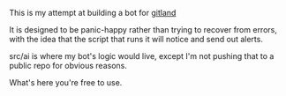 This is my attempt at building a bot for [gitland](https://github.com/programical/gitland)

It is designed to be panic-happy rather than trying to recover from errors, with the idea that the script that runs it will notice and send out alerts.

src/ai is where my bot's logic would live, except I'm not pushing that to a public repo for obvious reasons.

What's here you're free to use.
